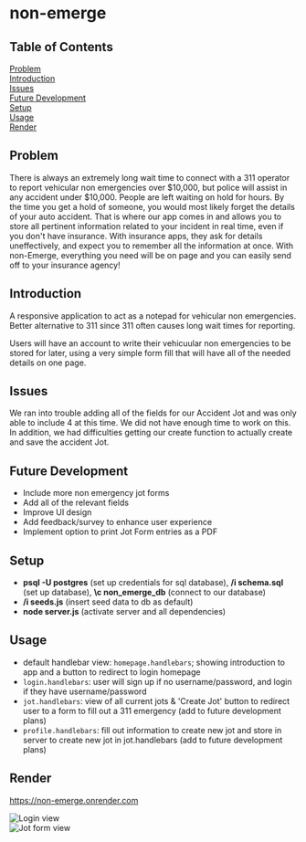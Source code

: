 # non-emerge

## Table of Contents

[Problem](#problem) <br/>
[Introduction](#introduction) <br/>
[Issues](#issues) <br/>
[Future Development](#future-development) <br/>
[Setup](#setup) <br/>
[Usage](#usage) <br/>
[Render](#render)


## Problem 
There is always an extremely long wait time to connect with a 311 operator to report vehicular non emergencies over $10,000, but police will assist in any accident under $10,000. 
People are left waiting on hold for hours. By the time you get a hold of someone, you would most likely forget the details of your auto accident. 
That is where our app comes in and allows you to store all pertinent information related to your incident in real time, even if you don't have insurance. 
With insurance apps, they ask for details uneffectively, and expect you to remember all the information at once. 
With non-Emerge, everything you need will be on page and you can easily send off to your insurance agency!


## Introduction
A responsive application to act as a notepad for vehicular non emergencies. Better alternative to 311 since 311 often causes long wait times for reporting. 

Users will have an account to write their vehicuular non emergencies to be stored for later, using a very simple form fill that will have all of the needed details on one page. 


## Issues
  We ran into trouble adding all of the fields for our Accident Jot and was only able to include 4 at this time. We did not have enough time to work on this. In addition, we had difficulties getting our create function to actually create and save the accident Jot.


## Future Development
  - Include more non emergency jot forms
  - Add all of the relevant fields
  - Improve UI design
  - Add feedback/survey to enhance user experience
  - Implement option to print Jot Form entries as a PDF
    

## Setup
- **psql -U postgres** (set up credentials for sql database), 
  **/i schema.sql** (set up database), 
  **\c non_emerge_db** (connect to our database)
- **/i seeds.js** (insert seed data to db as default)
- **node server.js** (activate server and all dependencies)


## Usage
- default handlebar view: `homepage.handlebars`; showing introduction to app and a button to redirect to login homepage
- `login.handlebars`: user will sign up if no username/password, and login if they have username/password
- `jot.handlebars`: view of all current jots & 'Create Jot' button to redirect user to a form to fill out a 311 emergency
  (add to future development plans)
- `profile.handlebars`: fill out information to create new jot and store in server to create new jot in jot.handlebars
  (add to future development plans)


## Render
https://non-emerge.onrender.com


![Login view](https://drive.google.com/uc?id=10FVAAJ_Yo0uQ2GniCyBOdipGTHsnkT-T) <br/>
![Jot form view](https://drive.google.com/uc?id=1zlCmVkrlRE_KE3G6t3Q0wIR23cviEWBh)
